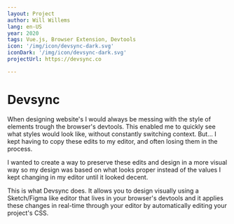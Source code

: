```yaml
---
layout: Project
author: Will Willems
lang: en-US
year: 2020
tags: Vue.js, Browser Extension, Devtools
icon: '/img/icon/devsync-dark.svg'
iconDark: '/img/icon/devsync-dark.svg'
projectUrl: https://devsync.co

---
```

# Devsync

When designing website's I would always be messing with the style of elements trough the browser's devtools. This enabled me to quickly see what styles would look like, without constantly switching context. But... I kept having to copy these edits to my editor, and often losing them in the process.

I wanted to create a way to preserve these edits and design in a more visual way so my design was based on what looks proper instead of the values I kept changing in my editor until it looked decent.

This is what Devsync does. It allows you to design visually using a Sketch/Figma like editor that lives in your browser's devtools and it applies these changes in real-time through your editor by automatically editing your project's CSS.
